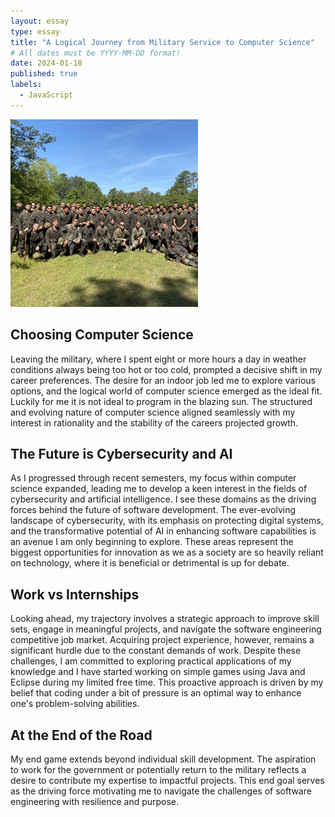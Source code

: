 ```yaml
---
layout: essay
type: essay
title: "A Logical Journey from Military Service to Computer Science"
# All dates must be YYYY-MM-DD format!
date: 2024-01-18
published: true
labels:
  - JavaScript
---
```

<div class="text-center p-4">
  <img width="300px" src="../img/Mil.png" class="img-thumbnail" >
</div>


## Choosing Computer Science

Leaving the military, where I spent eight or more hours a day in weather conditions always being too hot or too cold, prompted a decisive shift in my career preferences. The desire for an indoor job led me to explore various options, and the logical world of computer science emerged as the ideal fit. Luckily for me it is not ideal to program in the blazing sun. The structured and evolving nature of computer science aligned seamlessly with my interest in rationality and the stability of the careers projected growth.

## The Future is Cybersecurity and AI

As I progressed through recent semesters, my focus within computer science expanded, leading me to develop a keen interest in the fields of cybersecurity and artificial intelligence. I see these domains as the driving forces behind the future of software development. The ever-evolving landscape of cybersecurity, with its emphasis on protecting digital systems, and the transformative potential of AI in enhancing software capabilities is an avenue I am only beginning to explore. These areas represent the biggest opportunities for innovation as we as a society are so heavily reliant on technology, where it is beneficial or detrimental is up for debate.

## Work vs Internships

Looking ahead, my trajectory involves a strategic approach to improve skill sets, engage in meaningful projects, and navigate the software engineering competitive job market. Acquiring project experience, however, remains a significant hurdle due to the constant demands of work. Despite these challenges, I am committed to exploring practical applications of my knowledge and I have started working on simple games using Java and Eclipse during my limited free time. This proactive approach is driven by my belief that coding under a bit of pressure is an optimal way to enhance one's problem-solving abilities.

## At the End of the Road

My end game extends beyond individual skill development. The aspiration to work for the government or potentially return to the military reflects a desire to contribute my expertise to impactful projects. This end goal serves as the driving force motivating me to navigate the challenges of software engineering with resilience and purpose. 
